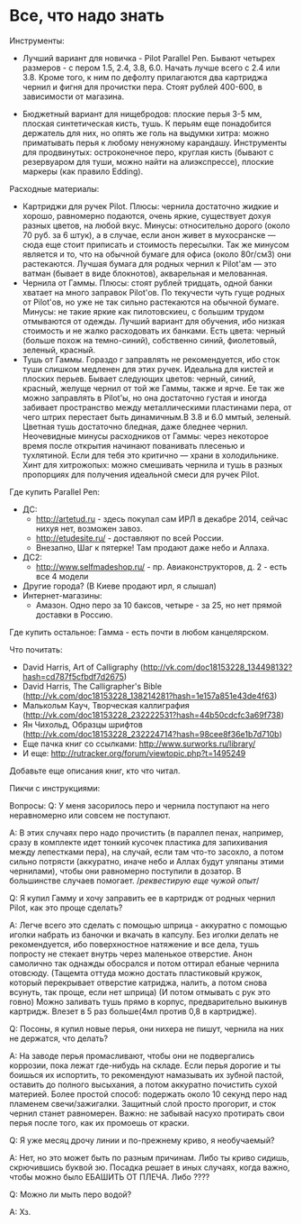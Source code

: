 # Все, что надо знать

Инструменты:
 * Лучший вариант для новичка - Pilot Parallel Pen. Бывают четырех размеров - с пером 1.5, 2.4, 3.8, 6.0. Начать лучше всего с 2.4 или 3.8. Кроме того, к ним по дефолту прилагаются два картриджа чернил и фигня для прочистки пера. Стоят рублей 400-600, в зависимости от магазина.
 
 * Бюджетный вариант для нищебродов: плоские перья 3-5 мм, плоская синтетическая кисть, тушь. К перьям еще понадобится держатель для них, но опять же голь на выдумки хитра: можно приматывать перья к любому ненужному карандашу.
Инструменты для продвинутых: остроконечное перо, круглая кисть (бывают с резервуаром для туши, можно найти на алиэкспрессе), плоские маркеры (как правило Edding).
 
Расходные материалы:
 * Картриджи для ручек Pilot. Плюсы: чернила достаточно жидкие и хорошо, равномерно подаются, очень яркие, существует дохуя разных цветов, на любой вкус. Минусы: относительно дорого (около 70 руб. за 6 штук), а в случае, если анон живет в мухосранске — сюда еще стоит приписать и стоимость пересылки. Так же минусом является и то, что на обычной бумаге для офиса (около 80г/см3) они растекаются. Лучшая бумага для родных чернил к Pilot'ам — это ватман (бывает в виде блокнотов), акварельная и мелованная.
 * Чернила от Гаммы. Плюсы: стоят  рублей тридцать, одной банки хватает на много заправок Pilot'ов. По текучести чуть гуще родных от Pilot'ов, но уже не так сильно растекаются на обычной бумаге. Минусы: не такие яркие как пилотовскиеu, с большим трудом отмываются от одежды. Лучший вариант для обучения, ибо низкая стоимость и не жалко расходовать их банками. Есть цвета: черный (больше похож на темно-синий), собственно синий, фиолетовый, зеленый, красный.
 * Тушь от Гаммы. Гораздо г заправлять не рекомендуется, ибо сток туши слишком медленен для этих ручек. Идеальна для кистей и плоских перьев. Бывает следующих цветов: черный, синий, красный, желуще чернил от той же Гаммы, также и ярче. Ее так же можно заправлять в Pilot'ы, но она достаточно густая и иногда забивает пространство между металлическими пластинами пера, от чего штрих перестает быть динамичным.В 3.8 и 6.0 ммтый, зеленый. Цветная тушь достаточно бледная, даже бледнее чернил.
 Неочевидные минусы расходников от Гаммы: через некоторое время после открытия начинают пованивать плесенью и тухлятиной. Если для тебя это критично — храни в холодильнике.
Хинт для хитрожопых: можно смешивать чернила и тушь в разных пропорциях для получения идеальной смеси для ручек Pilot.
 
 
Где купить Parallel Pen:
 * ДС:
   * http://artetud.ru - здесь покупал сам ИРЛ в декабре 2014, сейчас нихуя нет, возможен завоз.
   * http://etudesite.ru/ - доставляют по всей России.
   * Внезапно, Шаг к пятерке! Там продают даже небо и Аллаха.
 * ДС2:
   *  http://www.selfmadeshop.ru/ - пр. Авиаконструкторов, д. 2 - есть все 4 модели
 * Другие города? (В Киеве продают ирл, я слышал)
 * Интернет-магазины:
   * Амазон. Одно перо за 10 баксов, четыре - за 25, но нет прямой доставки в Россию.
 
Где купить остальное:
Гамма - есть почти в любом канцелярском.
 
Что почитать:
 * David Harris, Art of Calligraphy (http://vk.com/doc18153228_134498132?hash=cd787f5cfbdf7d2675)
 * David Harris, The Calligrapher's Bible (http://vk.com/doc18153228_138214281?hash=1e157a851e43de4f63)
 * Малькольм Кауч, Творческая каллиграфия (http://vk.com/doc18153228_232222531?hash=44b50cdcfc3a69f738)
 * Ян Чихольд, Образцы шрифтов (http://vk.com/doc18153228_232224714?hash=98cee8f36e1b7d710b)
 * Еще пачка книг со ссылками: http://www.surworks.ru/library/
 * И еще: http://rutracker.org/forum/viewtopic.php?t=1495249
 
Добавьте еще описания книг, кто что читал.
 
Пикчи с инструкциями:
 
Вопросы:
Q: У меня засорилось перо и чернила поступают на него неравномерно или совсем не поступают.

A: В этих случаях перо надо прочистить (в параллел пенах, например, сразу в комплекте идет тонкий кусочек пластика для запихивания между лепестками пера), на случай, если там что-то засохло, а потом сильно потрясти (аккуратно, иначе небо и Аллах будут уляпаны этими чернилами), чтобы они равномерно поступили в дозатор. В большинстве случаев помогает. /*реквестирую еще чужой опыт*/
 
Q: Я купил Гамму и хочу заправить ее в картридж от родных чернил Pilot, как это проще сделать?

A: Легче всего это сделать с помощью шприца - аккуратно с помощью иголки набрать из баночки и вкачать в капсулу. Без иголки делать не рекомендуется, ибо поверхностное натяжение и все дела, тушь попросту не стекает внутрь через маленькое отверстие. Анон самолично так однажды обосрался и потом оттирал ебаные чернила отовсюду. (Тащемта оттуда можно доcтать пластиковый кружок, который перекрывает отверстие катриджа, налить, а потом снова всунуть, так проще, если нет шприца) (И потом отмывать с рук это говно) Можно заливать тушь прямо в корпус, предварительно выкинув картридж. Влезет в 5 раз больше(4мл против 0,8 в картридже).
 
Q: Посоны, я купил новые перья, они нихера не пишут, чернила на них не держатся, что делать?

A: На заводе перья промасливают, чтобы они не подвергались коррозии, пока лежат где-нибудь на складе. Если перья дорогие и ты боишься их испортить, то рекомендуют намазывать их зубной пастой, оставить до полного высыхания, а потом аккуратно почистить сухой материей. Более простой способ: подержать около 10 секунд перо над пламенем свечи/зажигалки. Защитный слой просто прогорит, и сток чернил станет равномерен. Важно: не забывай насухо протирать свои перья после того, как их промоешь от краски.
 
Q: Я уже месяц дрочу линии и по-прежнему криво, я необучаемый?

A: Нет, но это может быть по разным причинам. Либо ты криво сидишь, скрючившись буквой зю. Посадка решает в иных случаях, когда важно, чтобы можно было ЕБАШИТЬ ОТ ПЛЕЧА. Либо ????
 
Q: Можно ли мыть перо водой?

A: Хз.

